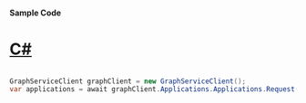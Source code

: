 #### Sample Code
# [C#](#tab/Csharp)

```C#

GraphServiceClient graphClient = new GraphServiceClient();
var applications = await graphClient.Applications.Applications.Request().GetAsync();

```